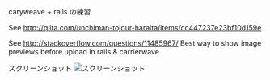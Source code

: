 caryweave + rails の練習

See http://qiita.com/unchiman-tojour-haraita/items/cc447237e23bf10d159e

See http://stackoverflow.com/questions/11485967/   Best way to show image previews before upload in rails & carrierwave

スクリーンショット
![スクリーンショット](./screenshots/edit.png)

